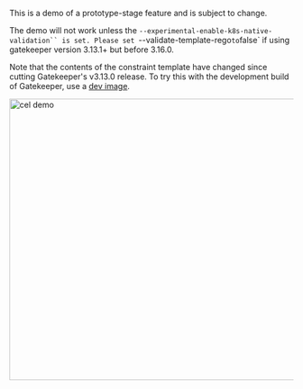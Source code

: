 This is a demo of a prototype-stage feature and is subject to change.

The demo will not work unless the `--experimental-enable-k8s-native-validation`` is
set. Please set `--validate-template-rego` to `false` if using gatekeeper version 3.13.1+ but before 3.16.0.

Note that the contents of the constraint template have changed since cutting
Gatekeeper's v3.13.0 release. To try this with the development build of
Gatekeeper, use a [dev image](https://open-policy-agent.github.io/gatekeeper/website/docs/install/#deploying-a-release-using-development-image).

<img width= "900" height="500" src="demo.gif" alt="cel demo">